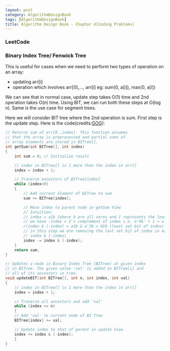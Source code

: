 ```yaml
---
layout: post
category: AlgorithmDesignBook
tags: [AlgorithmDesignBook]
title: Algorithm Design Book - Chapter 4[Coding Problems]
---
```


### LeetCode

### Binary Index Tree/ Fenwick Tree

This is useful for cases when we need to perform two types of operation on an array:
* updating arr[i]
* operation which involves arr[0],..., arr[i] eg: sum(0, a[i]), max(0, a[i])

We can see that in normal case, update step takes O(1) time and 2nd operation takes O(n) time. Using BIT, we can run both these steps at O(log n). Same is the use case for segment trees.

Here we will consider BIT tree where the 2nd operation is sum. First step is the update step. Here is the code(credits:[GOG](https://www.geeksforgeeks.org/binary-indexed-tree-or-fenwick-tree-2/)):
```cpp
// Returns sum of arr[0..index]. This function assumes
// that the array is preprocessed and partial sums of
// array elements are stored in BITree[].
int getSum(int BITree[], int index)
{
    int sum = 0; // Initialize result

    // index in BITree[] is 1 more than the index in arr[]
    index = index + 1;

    // Traverse ancestors of BITree[index]
    while (index>0)
    {
        // Add current element of BITree to sum
        sum += BITree[index];

        // Move index to parent node in getSum View
        // Intuition:
        // index = a1b (where b are all zeros and 1 represents the least set bit)
        // we have -index = 2's complement of index i.e. a'0b' + 1 = a'1b
        //index & (-index) = a1b & a'1b = 010 (least set bit of index)
        // in this step we are removing the last set bit of index in each iteration
        // index & (-index)
        index -= index & (-index);
    }
    return sum;
}

// Updates a node in Binary Index Tree (BITree) at given index
// in BITree. The given value 'val' is added to BITree[i] and
// all of its ancestors in tree.
void updateBIT(int BITree[], int n, int index, int val)
{
    // index in BITree[] is 1 more than the index in arr[]
    index = index + 1;

    // Traverse all ancestors and add 'val'
    while (index <= n)
    {
    // Add 'val' to current node of BI Tree
    BITree[index] += val;

    // Update index to that of parent in update View
    index += index & (-index);
    }
}
```